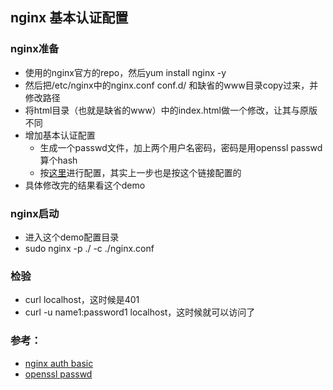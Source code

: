 ## nginx 基本认证配置

### nginx准备
* 使用的nginx官方的repo，然后yum install nginx -y
* 然后把/etc/nginx中的nginx.conf conf.d/ 和缺省的www目录copy过来，并修改路径
* 将html目录（也就是缺省的www）中的index.html做一个修改，让其与原版不同
* 增加基本认证配置
    * 生成一个passwd文件，加上两个用户名密码，密码是用openssl passwd算个hash
    * 按[这里](http://nginx.org/en/docs/http/ngx_http_auth_basic_module.html)进行配置，其实上一步也是按这个链接配置的
* 具体修改完的结果看这个demo

### nginx启动
* 进入这个demo配置目录
* sudo nginx -p ./ -c ./nginx.conf

### 检验
* curl localhost，这时候是401
* curl -u name1:password1 localhost，这时候就可以访问了

### 参考：
* [nginx auth basic]()
* [openssl passwd](://www.openssl.org/docs/apps/passwd.html)
